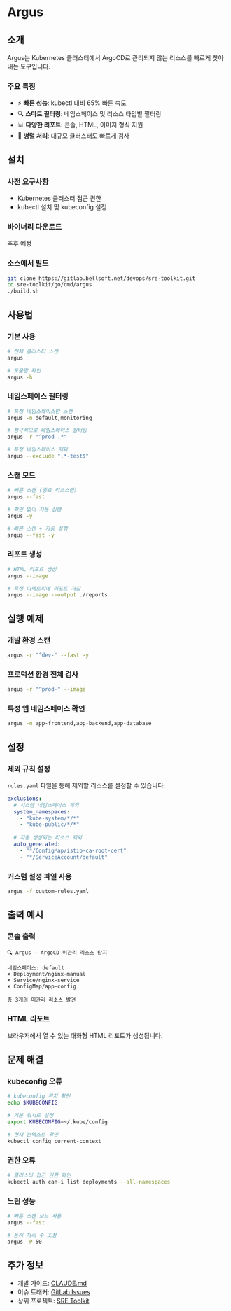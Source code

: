 # Argus
## 소개
Argus는 Kubernetes 클러스터에서 ArgoCD로 관리되지 않는 리소스를 빠르게 찾아내는 도구입니다.

### 주요 특징
- ⚡ **빠른 성능**: kubectl 대비 65% 빠른 속도
- 🔍 **스마트 필터링**: 네임스페이스 및 리소스 타입별 필터링
- 📊 **다양한 리포트**: 콘솔, HTML, 이미지 형식 지원
- 🚀 **병렬 처리**: 대규모 클러스터도 빠르게 검사



## 설치
### 사전 요구사항
- Kubernetes 클러스터 접근 권한
- kubectl 설치 및 kubeconfig 설정

### 바이너리 다운로드
추후 예정

### 소스에서 빌드
```bash
git clone https://gitlab.bellsoft.net/devops/sre-toolkit.git
cd sre-toolkit/go/cmd/argus
./build.sh
```



## 사용법
### 기본 사용
```bash
# 전체 클러스터 스캔
argus

# 도움말 확인
argus -h
```

### 네임스페이스 필터링
```bash
# 특정 네임스페이스만 스캔
argus -n default,monitoring

# 정규식으로 네임스페이스 필터링
argus -r "^prod-.*"

# 특정 네임스페이스 제외
argus --exclude ".*-test$"
```

### 스캔 모드
```bash
# 빠른 스캔 (중요 리소스만)
argus --fast

# 확인 없이 자동 실행
argus -y

# 빠른 스캔 + 자동 실행
argus --fast -y
```

### 리포트 생성
```bash
# HTML 리포트 생성
argus --image

# 특정 디렉토리에 리포트 저장
argus --image --output ./reports
```



## 실행 예제
### 개발 환경 스캔
```bash
argus -r "^dev-" --fast -y
```

### 프로덕션 환경 전체 검사
```bash
argus -r "^prod-" --image
```

### 특정 앱 네임스페이스 확인
```bash
argus -n app-frontend,app-backend,app-database
```



## 설정
### 제외 규칙 설정
`rules.yaml` 파일을 통해 제외할 리소스를 설정할 수 있습니다:

```yaml
exclusions:
  # 시스템 네임스페이스 제외
  system_namespaces:
    - "kube-system/*/*"
    - "kube-public/*/*"
  
  # 자동 생성되는 리소스 제외
  auto_generated:
    - "*/ConfigMap/istio-ca-root-cert"
    - "*/ServiceAccount/default"
```

### 커스텀 설정 파일 사용
```bash
argus -f custom-rules.yaml
```



## 출력 예시
### 콘솔 출력
```
🔍 Argus - ArgoCD 미관리 리소스 탐지

네임스페이스: default
✗ Deployment/nginx-manual
✗ Service/nginx-service
✗ ConfigMap/app-config

총 3개의 미관리 리소스 발견
```

### HTML 리포트
브라우저에서 열 수 있는 대화형 HTML 리포트가 생성됩니다.



## 문제 해결
### kubeconfig 오류
```bash
# kubeconfig 위치 확인
echo $KUBECONFIG

# 기본 위치로 설정
export KUBECONFIG=~/.kube/config

# 현재 컨텍스트 확인
kubectl config current-context
```

### 권한 오류
```bash
# 클러스터 접근 권한 확인
kubectl auth can-i list deployments --all-namespaces
```

### 느린 성능
```bash
# 빠른 스캔 모드 사용
argus --fast

# 동시 처리 수 조정
argus -P 50
```

## 추가 정보
- 개발 가이드: [CLAUDE.md](./CLAUDE.md)
- 이슈 트래커: [GitLab Issues](https://gitlab.bellsoft.net/devops/sre-toolkit/issues)
- 상위 프로젝트: [SRE Toolkit](../../README.md)
